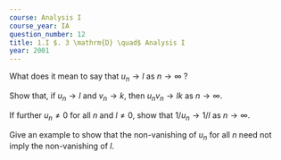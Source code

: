 ```yaml
---
course: Analysis I
course_year: IA
question_number: 12
title: 1.I $. 3 \mathrm{D} \quad$ Analysis I
year: 2001
---
```



What does it mean to say that $u_{n} \rightarrow l$ as $n \rightarrow \infty$ ?

Show that, if $u_{n} \rightarrow l$ and $v_{n} \rightarrow k$, then $u_{n} v_{n} \rightarrow l k$ as $n \rightarrow \infty$.

If further $u_{n} \neq 0$ for all $n$ and $l \neq 0$, show that $1 / u_{n} \rightarrow 1 / l$ as $n \rightarrow \infty$.

Give an example to show that the non-vanishing of $u_{n}$ for all $n$ need not imply the non-vanishing of $l$.